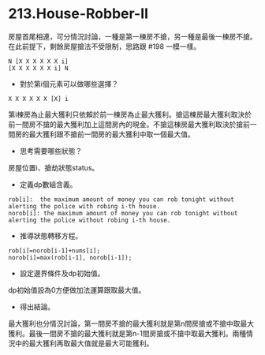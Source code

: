 # 213.House-Robber-II

房屋首尾相連，可分情況討論，一種是第一棟房不搶，另一種是最後一棟房不搶。在此前提下，剩餘房屋搶法不受限制，思路跟 #198 一模一樣。

```
N [X X X X X X i]
[X X X X X X i] N
```

- 對於第i個元素可以做哪些選擇？

```
X X X X X X [X] i
```

第i棟房為止最大獲利只依賴於前一棟房為止最大獲利。搶這棟房最大獲利取決於前一間房不搶的最大獲利加上這間房內的現金。不搶這棟房最大獲利取決於搶前一間房的最大獲利跟不搶前一間房的最大獲利中取一個最大值。

- 思考需要哪些狀態？

房屋位置i、搶劫狀態status。

- 定義dp數組含義。

```
rob[i]:  the maximum amount of money you can rob tonight without alerting the police with robing i-th house.
norob[i]: the maximum amount of money you can rob tonight without alerting the police without robing i-th house.
```

- 推導狀態轉移方程。

```
rob[i]=norob[i-1]+nums[i];
norob[i]=max(rob[i-1], norob[i-1]);
```

- 設定邊界條件及dp初始值。

dp初始值設為0方便做加法運算跟取最大值。

- 得出結論。

最大獲利也分情況討論，第一間房不搶的最大獲利就是第n間房搶或不搶中取最大獲利。最後一間房不搶的最大獲利就是第n-1間房搶或不搶中取最大獲利。兩種情況中的最大獲利再取最大值就是最大可能獲利。
